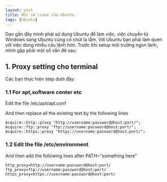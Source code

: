```yaml
---
layout: post
title: Một số issue của Ubuntu.
tags: [Ubuntu]
---
```


Dạo gần đây mình phải sử dụng Ubuntu để làm việc, việc chuyển từ Windows sang Ubuntu cũng có chút lạ lẫm. Với Ubuntu bạn phải làm quen với
việc dùng nhiều câu lệnh hơn. Trước khi setup môi trường ngon lành, mình gặp phải một số vấn đề sau:

## 1. Proxy setting cho terminal 
Các bạn thực hiện step dưới đây:

### 1.1 For apt,software center etc
Edit the file /etc/apt/apt.conf

And then replace all the existing text by the following lines
~~~~
Acquire::http::proxy "http://username:password@host:port/";
Acquire::ftp::proxy "ftp://username:password@host:port/";
Acquire::https::proxy "https://username:password@host:port/";
~~~~

### 1.2 Edit the file /etc/environment
And then add the following lines after PATH="something here"

~~~~
http_proxy=http://username:password@host:port/
ftp_proxy=ftp://username:password@host:port/
https_proxy=https://username:password@host:port/
~~~~
